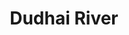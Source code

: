 ---
title: "Dudhai River"
title_bn: "দুধাই নদী"
description: "A mountain-originated thin river that passed Itna and Khalijuri of Kishorgonj and Haripur and ended in the Dhanu River."
---